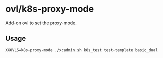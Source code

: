 # ovl/k8s-proxy-mode

Add-on ovl to set the proxy-mode.

## Usage

```
XXOVLS=k8s-proxy-mode ./xcadmin.sh k8s_test test-template basic_dual
```
